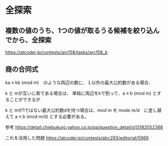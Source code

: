
# 全探索

## 複数の値のうち、1つの値が取るうる候補を絞り込んでから、全探索
https://atcoder.jp/contests/arc158/tasks/arc158_b


## 商の合同式

ka ≡ kb (mod m)　のような両辺の数に、１以外の最大公約数がある場合、

k と mが互いに素である場合は、
単純に両辺をkで割って、a ≡ b (mod m) とすることができるが

k と mが1ではない最大公約数dを持つ場合は、mod m を mode m/d　に差し替えて
a ≡ b (mod m/d) とする必要がある。

参考
https://detail.chiebukuro.yahoo.co.jp/qa/question_detail/q13182052368

これを活用した問題
https://atcoder.jp/contests/abc293/editorial/5966